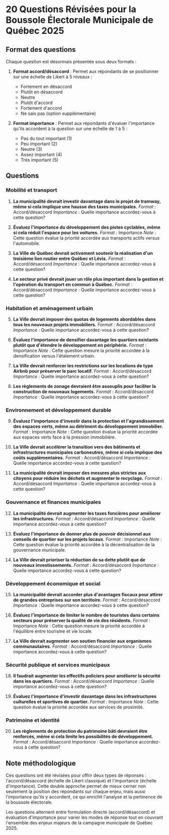# 20 Questions Révisées pour la Boussole Électorale Municipale de Québec 2025

## Format des questions
Chaque question est désormais présentée sous deux formats :

1. **Format accord/désaccord** : Permet aux répondants de se positionner sur une échelle de Likert à 5 niveaux :
   - Fortement en désaccord
   - Plutôt en désaccord
   - Neutre
   - Plutôt d'accord
   - Fortement d'accord
   - Ne sais pas (option supplémentaire)

2. **Format importance** : Permet aux répondants d'évaluer l'importance qu'ils accordent à la question sur une échelle de 1 à 5 :
   - Pas du tout important (1)
   - Peu important (2)
   - Neutre (3)
   - Assez important (4)
   - Très important (5)

## Questions

### Mobilité et transport

1. **La municipalité devrait investir davantage dans le projet de tramway, même si cela implique une hausse des taxes municipales.**
   *Format* : Accord/désaccord
   *Importance* : Quelle importance accordez-vous à cette question?

2. **Évaluez l'importance du développement des pistes cyclables, même si cela réduit l'espace pour les voitures.**
   *Format* : Importance
   *Note* : Cette question évalue la priorité accordée aux transports actifs versus l'automobile.

3. **La Ville de Québec devrait activement soutenir la réalisation d'un troisième lien routier entre Québec et Lévis.**
   *Format* : Accord/désaccord
   *Importance* : Quelle importance accordez-vous à cette question?

4. **Le secteur privé devrait jouer un rôle plus important dans la gestion et l'opération du transport en commun à Québec.**
   *Format* : Accord/désaccord
   *Importance* : Quelle importance accordez-vous à cette question?

### Habitation et aménagement urbain

5. **La Ville devrait imposer des quotas de logements abordables dans tous les nouveaux projets immobiliers.**
   *Format* : Accord/désaccord
   *Importance* : Quelle importance accordez-vous à cette question?

6. **Évaluez l'importance de densifier davantage les quartiers existants plutôt que d'étendre le développement en périphérie.**
   *Format* : Importance
   *Note* : Cette question mesure la priorité accordée à la densification versus l'étalement urbain.

7. **La Ville devrait renforcer les restrictions sur les locations de type Airbnb pour préserver le parc locatif.**
   *Format* : Accord/désaccord
   *Importance* : Quelle importance accordez-vous à cette question?

8. **Les règlements de zonage devraient être assouplis pour faciliter la construction de nouveaux logements.**
   *Format* : Accord/désaccord
   *Importance* : Quelle importance accordez-vous à cette question?

### Environnement et développement durable

9. **Évaluez l'importance d'investir dans la protection et l'agrandissement des espaces verts, même au détriment du développement immobilier.**
   *Format* : Importance
   *Note* : Cette question évalue la priorité accordée aux espaces verts face à la pression immobilière.

10. **La Ville devrait accélérer la transition vers des bâtiments et infrastructures municipales carboneutres, même si cela implique des coûts supplémentaires.**
    *Format* : Accord/désaccord
    *Importance* : Quelle importance accordez-vous à cette question?

11. **La municipalité devrait imposer des mesures plus strictes aux citoyens pour réduire les déchets et augmenter le recyclage.**
    *Format* : Accord/désaccord
    *Importance* : Quelle importance accordez-vous à cette question?

### Gouvernance et finances municipales

12. **La municipalité devrait augmenter les taxes foncières pour améliorer les infrastructures.**
    *Format* : Accord/désaccord
    *Importance* : Quelle importance accordez-vous à cette question?

13. **Évaluez l'importance de donner plus de pouvoir décisionnel aux conseils de quartier sur les projets locaux.**
    *Format* : Importance
    *Note* : Cette question évalue la priorité accordée à la décentralisation de la gouvernance municipale.

14. **La Ville devrait prioriser la réduction de sa dette plutôt que de nouveaux investissements.**
    *Format* : Accord/désaccord
    *Importance* : Quelle importance accordez-vous à cette question?

### Développement économique et social

15. **La municipalité devrait accorder plus d'avantages fiscaux pour attirer de grandes entreprises sur son territoire.**
    *Format* : Accord/désaccord
    *Importance* : Quelle importance accordez-vous à cette question?

16. **Évaluez l'importance de limiter le nombre de touristes dans certains secteurs pour préserver la qualité de vie des résidents.**
    *Format* : Importance
    *Note* : Cette question mesure la priorité accordée à l'équilibre entre tourisme et vie locale.

17. **La Ville devrait augmenter son soutien financier aux organismes communautaires.**
    *Format* : Accord/désaccord
    *Importance* : Quelle importance accordez-vous à cette question?

### Sécurité publique et services municipaux

18. **Il faudrait augmenter les effectifs policiers pour améliorer la sécurité dans les quartiers.**
    *Format* : Accord/désaccord
    *Importance* : Quelle importance accordez-vous à cette question?

19. **Évaluez l'importance d'investir davantage dans les infrastructures culturelles et sportives de quartier.**
    *Format* : Importance
    *Note* : Cette question évalue la priorité accordée aux services de proximité.

### Patrimoine et identité

20. **Les règlements de protection du patrimoine bâti devraient être renforcés, même si cela limite les possibilités de développement.**
    *Format* : Accord/désaccord
    *Importance* : Quelle importance accordez-vous à cette question?

## Note méthodologique
Ces questions ont été révisées pour offrir deux types de réponses : l'accord/désaccord (échelle de Likert classique) et l'importance (échelle d'importance). Cette double approche permet de mieux cerner non seulement la position des répondants sur chaque enjeu, mais aussi l'importance qu'ils y accordent, ce qui enrichit l'analyse et la pertinence de la boussole électorale.

Les questions alternent entre formulation directe (accord/désaccord) et évaluation d'importance pour varier les modes de réponse tout en couvrant l'ensemble des enjeux majeurs de la campagne municipale de Québec 2025.
